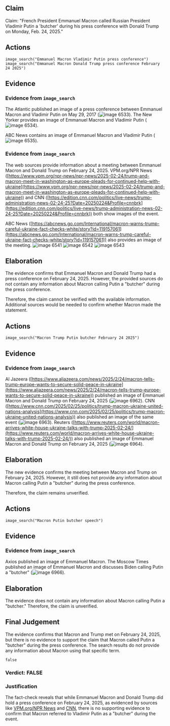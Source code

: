 ## Claim
Claim: "French President Emmanuel Macron called Russian President Vladimir Putin a 'butcher' during his press conference with Donald Trump on Monday, Feb. 24, 2025."

## Actions
```
image_search("Emmanuel Macron Vladimir Putin press conference")
image_search("Emmanuel Macron Donald Trump press conference February 24 2025")
```

## Evidence
### Evidence from `image_search`
The Atlantic published an image of a press conference between Emmanuel Macron and Vladimir Putin on May 29, 2017 (![image 6533](media/2025-08-29_22-51-1756507881-885883.jpg)). The New Yorker provides an image of Emmanuel Macron and Vladimir Putin (![image 6534](media/2025-08-29_22-51-1756507883-826345.jpg)).

ABC News contains an image of Emmanuel Macron and Vladimir Putin (![image 6535](media/2025-08-29_22-51-1756507884-017299.jpg)).


### Evidence from `image_search`
The web sources provide information about a meeting between Emmanuel Macron and Donald Trump on February 24, 2025. VPM.org/NPR News ([https://www.vpm.org/npr-news/npr-news/2025-02-24/trump-and-macron-meet-in-washington-as-europe-pleads-for-continued-help-with-ukraine](https://www.vpm.org/npr-news/npr-news/2025-02-24/trump-and-macron-meet-in-washington-as-europe-pleads-for-continued-help-with-ukraine)) and CNN ([https://edition.cnn.com/politics/live-news/trump-administration-news-02-24-25?Date=20250224&Profile=cnnbrk](https://edition.cnn.com/politics/live-news/trump-administration-news-02-24-25?Date=20250224&Profile=cnnbrk)) both show images of the event.

ABC News ([https://abcnews.go.com/International/macron-warns-trump-careful-ukraine-fact-checks-white/story?id=119157061](https://abcnews.go.com/International/macron-warns-trump-careful-ukraine-fact-checks-white/story?id=119157061)) also provides an image of the meeting. ![image 6541](media/2025-08-29_22-51-1756507894-151069.jpg) ![image 6542](media/2025-08-29_22-51-1756507894-473835.jpg) ![image 6543](media/2025-08-29_22-51-1756507895-690409.jpg)


## Elaboration
The evidence confirms that Emmanuel Macron and Donald Trump had a press conference on February 24, 2025. However, the provided sources do not contain any information about Macron calling Putin a "butcher" during the press conference.

Therefore, the claim cannot be verified with the available information. Additional sources would be needed to confirm whether Macron made the statement.


## Actions
```
image_search("Macron Trump Putin butcher February 24 2025")
```

## Evidence
### Evidence from `image_search`
Al Jazeera ([https://www.aljazeera.com/news/2025/2/24/macron-tells-trump-europe-wants-to-secure-solid-peace-in-ukraine](https://www.aljazeera.com/news/2025/2/24/macron-tells-trump-europe-wants-to-secure-solid-peace-in-ukraine)) published an image of Emmanuel Macron and Donald Trump on February 24, 2025 (![image 6962](media/2025-08-29_23-12-1756509175-525648.jpg)). CNN ([https://www.cnn.com/2025/02/25/politics/trump-macron-ukraine-united-nations-analysis](https://www.cnn.com/2025/02/25/politics/trump-macron-ukraine-united-nations-analysis)) also published an image of the same event (![image 6963](media/2025-08-29_23-12-1756509176-245366.jpg)). Reuters ([https://www.reuters.com/world/macron-arrives-white-house-ukraine-talks-with-trump-2025-02-24/](https://www.reuters.com/world/macron-arrives-white-house-ukraine-talks-with-trump-2025-02-24/)) also published an image of Emmanuel Macron and Donald Trump on February 24, 2025 (![image 6964](media/2025-08-29_23-12-1756509176-572381.jpg)).


## Elaboration
The new evidence confirms the meeting between Macron and Trump on February 24, 2025. However, it still does not provide any information about Macron calling Putin a "butcher" during the press conference.

Therefore, the claim remains unverified.


## Actions
```
image_search("Macron Putin butcher speech")
```

## Evidence
### Evidence from `image_search`
Axios published an image of Emmanuel Macron. The Moscow Times published an image of Emmanuel Macron and discusses Biden calling Putin a "butcher" (![image 6966](media/2025-08-29_23-13-1756509195-010306.jpg)).


## Elaboration
The evidence does not contain any information about Macron calling Putin a "butcher." Therefore, the claim is unverified.


## Final Judgement
The evidence confirms that Macron and Trump met on February 24, 2025, but there is no evidence to support the claim that Macron called Putin a "butcher" during the press conference. The search results do not provide any information about Macron using that specific term.

`false`

### Verdict: FALSE

### Justification
The fact-check reveals that while Emmanuel Macron and Donald Trump did hold a press conference on February 24, 2025, as evidenced by sources like [VPM.org/NPR News](https://www.vpm.org/npr-news/npr-news/2025-02-24/trump-and-macron-meet-in-washington-as-europe-pleads-for-continued-help-with-ukraine) and [CNN](https://edition.cnn.com/politics/live-news/trump-administration-news-02-24-25?Date=20250224&Profile=cnnbrk), there is no supporting evidence to confirm that Macron referred to Vladimir Putin as a "butcher" during the event.
